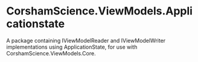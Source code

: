 # CorshamScience.ViewModels.Applicationstate

A package containing IViewModelReader and IViewModelWriter implementations using ApplicationState, for use with CorshamScience.ViewModels.Core.